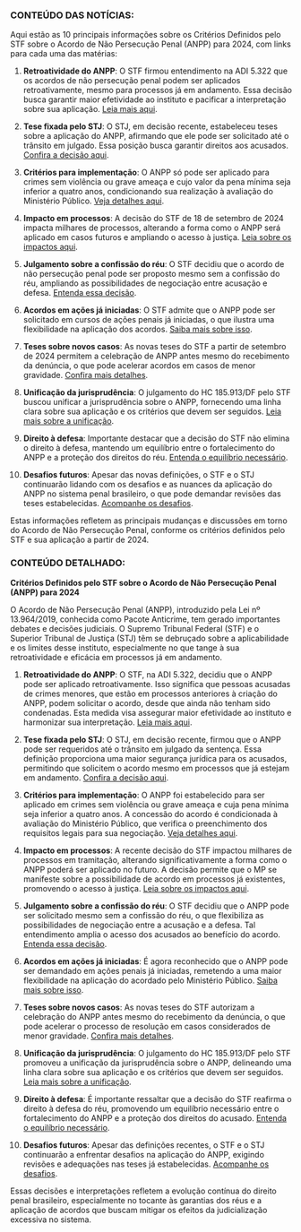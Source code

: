 ### CONTEÚDO DAS NOTÍCIAS:
Aqui estão as 10 principais informações sobre os Critérios Definidos pelo STF sobre o Acordo de Não Persecução Penal (ANPP) para 2024, com links para cada uma das matérias:

1. **Retroatividade do ANPP**: O STF firmou entendimento na ADI 5.322 que os acordos de não persecução penal podem ser aplicados retroativamente, mesmo para processos já em andamento. Essa decisão busca garantir maior efetividade ao instituto e pacificar a interpretação sobre sua aplicação. [Leia mais aqui](https://noticias.stf.jus.br/postsnoticias/stf-forma-maioria-pela-retroatividade-de-acordo-de-nao-persecucao-penal/).

2. **Tese fixada pelo STJ**: O STJ, em decisão recente, estabeleceu teses sobre a aplicação do ANPP, afirmando que ele pode ser solicitado até o trânsito em julgado. Essa posição busca garantir direitos aos acusados. [Confira a decisão aqui](https://www.stj.jus.br/sites/portalp/Paginas/Comunicacao/Noticias/2024/06112024-Em-repetitivo--Terceira-Secao-fixa-teses-sobre-aplicacao-retroativa-do-ANPP.aspx).

3. **Critérios para implementação**: O ANPP só pode ser aplicado para crimes sem violência ou grave ameaça e cujo valor da pena mínima seja inferior a quatro anos, condicionando sua realização à avaliação do Ministério Público. [Veja detalhes aqui](https://noticias.stf.jus.br/postsnoticias/stf-define-limites-da-retroatividade-dos-acordos-de-nao-persecucao-penal/).

4. **Impacto em processos**: A decisão do STF de 18 de setembro de 2024 impacta milhares de processos, alterando a forma como o ANPP será aplicado em casos futuros e ampliando o acesso à justiça. [Leia sobre os impactos aqui](https://www.conjur.com.br/2024-out-03/decisao-do-stf-sobre-anpp-impacta-milhares-de-processos-em-tramitacao/).

5. **Julgamento sobre a confissão do réu**: O STF decidiu que o acordo de não persecução penal pode ser proposto mesmo sem a confissão do réu, ampliando as possibilidades de negociação entre acusação e defesa. [Entenda essa decisão](https://www.conjur.com.br/2024-set-18/anpp-pode-ser-solicitado-ate-o-transito-em-julgado-decide-supremo/).

6. **Acordos em ações já iniciadas**: O STF admite que o ANPP pode ser solicitado em cursos de ações penais já iniciadas, o que ilustra uma flexibilidade na aplicação dos acordos. [Saiba mais sobre isso](https://www.poder360.com.br/poder-justica/acordo-de-nao-persecucao-vale-para-casos-em-andamento-decide-stf/).

7. **Teses sobre novos casos**: As novas teses do STF a partir de setembro de 2024 permitem a celebração de ANPP antes mesmo do recebimento da denúncia, o que pode acelerar acordos em casos de menor gravidade. [Confira mais detalhes](https://www.mpgo.mp.br/portal/arquivos/2024/11/04/17_31_52_808_Informacao_Tecnico_Juridica_04_2024_ANPP_e_as_novas_teses_fixadas_pelo_STF_e_ST.pdf).

8. **Unificação da jurisprudência**: O julgamento do HC 185.913/DF pelo STF buscou unificar a jurisprudência sobre o ANPP, fornecendo uma linha clara sobre sua aplicação e os critérios que devem ser seguidos. [Leia mais sobre a unificação](https://www.jota.info/opiniao-e-analise/colunas/elas-no-jota/retroatividade-do-anpp-e-pacificacao-jurisprudencial-de-sua-celebracao).

9. **Direito à defesa**: Importante destacar que a decisão do STF não elimina o direito à defesa, mantendo um equilíbrio entre o fortalecimento do ANPP e a proteção dos direitos do réu. [Entenda o equilíbrio necessário](https://www.youtube.com/watch?v=uFRrDJhDc0M).

10. **Desafios futuros**: Apesar das novas definições, o STF e o STJ continuarão lidando com os desafios e as nuances da aplicação do ANPP no sistema penal brasileiro, o que pode demandar revisões das teses estabelecidas. [Acompanhe os desafios](https://www.mpf.mp.br/pgr/noticias-pgr2/2024/stf-admite-possibilidade-de-acordo-de-nao-persecucao-penal-em-acoes-iniciadas-antes-de-2020).

Estas informações refletem as principais mudanças e discussões em torno do Acordo de Não Persecução Penal, conforme os critérios definidos pelo STF e sua aplicação a partir de 2024.

### CONTEÚDO DETALHADO:
**Critérios Definidos pelo STF sobre o Acordo de Não Persecução Penal (ANPP) para 2024**

O Acordo de Não Persecução Penal (ANPP), introduzido pela Lei nº 13.964/2019, conhecida como Pacote Anticrime, tem gerado importantes debates e decisões judiciais. O Supremo Tribunal Federal (STF) e o Superior Tribunal de Justiça (STJ) têm se debruçado sobre a aplicabilidade e os limites desse instituto, especialmente no que tange à sua retroatividade e eficácia em processos já em andamento.

1. **Retroatividade do ANPP**: O STF, na ADI 5.322, decidiu que o ANPP pode ser aplicado retroativamente. Isso significa que pessoas acusadas de crimes menores, que estão em processos anteriores à criação do ANPP, podem solicitar o acordo, desde que ainda não tenham sido condenadas. Esta medida visa assegurar maior efetividade ao instituto e harmonizar sua interpretação. [Leia mais aqui](https://noticias.stf.jus.br/postsnoticias/stf-forma-maioria-pela-retroatividade-de-acordo-de-nao-persecucao-penal/).

2. **Tese fixada pelo STJ**: O STJ, em decisão recente, firmou que o ANPP pode ser requeridos até o trânsito em julgado da sentença. Essa definição proporciona uma maior segurança jurídica para os acusados, permitindo que solicitem o acordo mesmo em processos que já estejam em andamento. [Confira a decisão aqui](https://www.stj.jus.br/sites/portalp/Paginas/Comunicacao/Noticias/2024/06112024-Em-repetitivo--Terceira-Secao-fixa-teses-sobre-aplicacao-retroativa-do-ANPP.aspx).

3. **Critérios para implementação**: O ANPP foi estabelecido para ser aplicado em crimes sem violência ou grave ameaça e cuja pena mínima seja inferior a quatro anos. A concessão do acordo é condicionada à avaliação do Ministério Público, que verifica o preenchimento dos requisitos legais para sua negociação. [Veja detalhes aqui](https://noticias.stf.jus.br/postsnoticias/stf-define-limites-da-retroatividade-dos-acordos-de-nao-persecucao-penal/).

4. **Impacto em processos**: A recente decisão do STF impactou milhares de processos em tramitação, alterando significativamente a forma como o ANPP poderá ser aplicado no futuro. A decisão permite que o MP se manifeste sobre a possibilidade de acordo em processos já existentes, promovendo o acesso à justiça. [Leia sobre os impactos aqui](https://www.conjur.com.br/2024-out-03/decisao-do-stf-sobre-anpp-impacta-milhares-de-processos-em-tramitacao/).

5. **Julgamento sobre a confissão do réu**: O STF decidiu que o ANPP pode ser solicitado mesmo sem a confissão do réu, o que flexibiliza as possibilidades de negociação entre a acusação e a defesa. Tal entendimento amplia o acesso dos acusados ao benefício do acordo. [Entenda essa decisão](https://www.conjur.com.br/2024-set-18/anpp-pode-ser-solicitado-ate-o-transito-em-julgado-decide-supremo/).

6. **Acordos em ações já iniciadas**: É agora reconhecido que o ANPP pode ser demandado em ações penais já iniciadas, remetendo a uma maior flexibilidade na aplicação do acordado pelo Ministério Público. [Saiba mais sobre isso](https://www.poder360.com.br/poder-justica/acordo-de-nao-persecucao-vale-para-casos-em-andamento-decide-stf/).

7. **Teses sobre novos casos**: As novas teses do STF autorizam a celebração do ANPP antes mesmo do recebimento da denúncia, o que pode acelerar o processo de resolução em casos considerados de menor gravidade. [Confira mais detalhes](https://www.mpgo.mp.br/portal/arquivos/2024/11/04/17_31_52_808_Informacao_Tecnico_Juridica_04_2024_ANPP_e_as_novas_teses_fixadas_pelo_STF_e_ST.pdf).

8. **Unificação da jurisprudência**: O julgamento do HC 185.913/DF pelo STF promoveu a unificação da jurisprudência sobre o ANPP, delineando uma linha clara sobre sua aplicação e os critérios que devem ser seguidos. [Leia mais sobre a unificação](https://www.jota.info/opiniao-e-analise/colunas/elas-no-jota/retroatividade-do-anpp-e-pacificacao-jurisprudencial-de-sua-celebracao).

9. **Direito à defesa**: É importante ressaltar que a decisão do STF reafirma o direito à defesa do réu, promovendo um equilíbrio necessário entre o fortalecimento do ANPP e a proteção dos direitos do acusado. [Entenda o equilíbrio necessário](https://www.youtube.com/watch?v=uFRrDJhDc0M).

10. **Desafios futuros**: Apesar das definições recentes, o STF e o STJ continuarão a enfrentar desafios na aplicação do ANPP, exigindo revisões e adequações nas teses já estabelecidas. [Acompanhe os desafios](https://www.mpf.mp.br/pgr/noticias-pgr2/2024/stf-admite-possibilidade-de-acordo-de-nao-persecucao-penal-em-acoes-iniciadas-antes-de-2020).

Essas decisões e interpretações refletem a evolução contínua do direito penal brasileiro, especialmente no tocante às garantias dos réus e a aplicação de acordos que buscam mitigar os efeitos da judicialização excessiva no sistema.